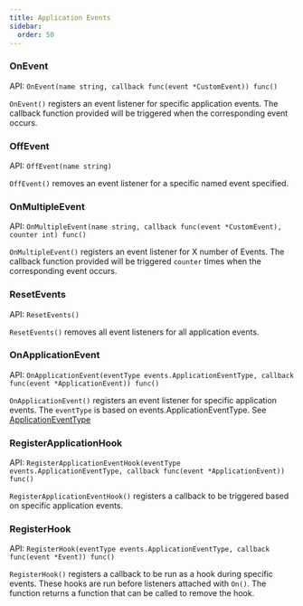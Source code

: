 ```yaml
---
title: Application Events
sidebar:
  order: 50
---
```


### OnEvent

API: `OnEvent(name string, callback func(event *CustomEvent)) func()`

`OnEvent()` registers an event listener for specific application events. The
callback function provided will be triggered when the corresponding event
occurs.

### OffEvent

API: `OffEvent(name string)`

`OffEvent()` removes an event listener for a specific named event specified.

### OnMultipleEvent

API:
`OnMultipleEvent(name string, callback func(event *CustomEvent), counter int) func()`

`OnMultipleEvent()` registers an event listener for X number of Events. The
callback function provided will be triggered `counter` times when the
corresponding event occurs.

### ResetEvents

API: `ResetEvents()`

`ResetEvents()` removes all event listeners for all application events.

### OnApplicationEvent

API:
`OnApplicationEvent(eventType events.ApplicationEventType, callback func(event *ApplicationEvent)) func()`

`OnApplicationEvent()` registers an event listener for specific application
events. The `eventType` is based on events.ApplicationEventType. See
[ApplicationEventType](/api/event_types/#applicationevent)

### RegisterApplicationHook

API:
`RegisterApplicationEventHook(eventType events.ApplicationEventType, callback func(event *ApplicationEvent)) func()`

`RegisterApplicationEventHook()` registers a callback to be triggered based on
specific application events.

### RegisterHook

API:
`RegisterHook(eventType events.ApplicationEventType, callback func(event *Event)) func()`

`RegisterHook()` registers a callback to be run as a hook during specific
events. These hooks are run before listeners attached with `On()`. The function
returns a function that can be called to remove the hook.
